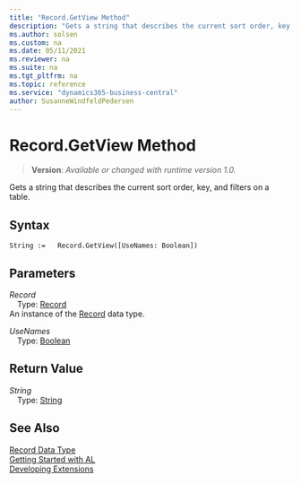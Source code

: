 ```yaml
---
title: "Record.GetView Method"
description: "Gets a string that describes the current sort order, key, and filters on a table."
ms.author: solsen
ms.custom: na
ms.date: 05/11/2021
ms.reviewer: na
ms.suite: na
ms.tgt_pltfrm: na
ms.topic: reference
ms.service: "dynamics365-business-central"
author: SusanneWindfeldPedersen
---
```

[//]: # (START>DO_NOT_EDIT)
[//]: # (IMPORTANT:Do not edit any of the content between here and the END>DO_NOT_EDIT.)
[//]: # (Any modifications should be made in the .xml files in the ModernDev repo.)
# Record.GetView Method
> **Version**: _Available or changed with runtime version 1.0._

Gets a string that describes the current sort order, key, and filters on a table.


## Syntax
```
String :=   Record.GetView([UseNames: Boolean])
```
## Parameters
*Record*  
&emsp;Type: [Record](record-data-type.md)  
An instance of the [Record](record-data-type.md) data type.

*UseNames*  
&emsp;Type: [Boolean](../boolean/boolean-data-type.md)  
  


## Return Value
*String*  
&emsp;Type: [String](../string/string-data-type.md)  



[//]: # (IMPORTANT: END>DO_NOT_EDIT)
## See Also
[Record Data Type](record-data-type.md)  
[Getting Started with AL](../../devenv-get-started.md)  
[Developing Extensions](../../devenv-dev-overview.md)